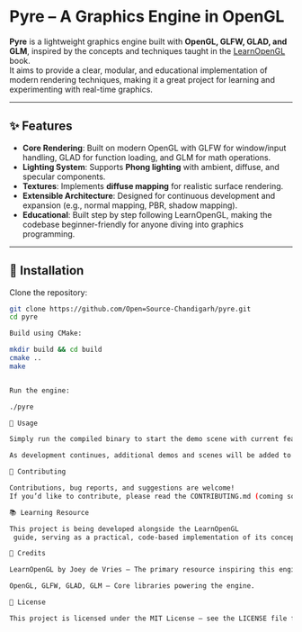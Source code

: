 # Pyre – A Graphics Engine in OpenGL  

**Pyre** is a lightweight graphics engine built with **OpenGL, GLFW, GLAD, and GLM**, inspired by the concepts and techniques taught in the [LearnOpenGL](https://learnopengl.com/) book.  
It aims to provide a clear, modular, and educational implementation of modern rendering techniques, making it a great project for learning and experimenting with real-time graphics.  

---

## ✨ Features  

- **Core Rendering**: Built on modern OpenGL with GLFW for window/input handling, GLAD for function loading, and GLM for math operations.  
- **Lighting System**: Supports **Phong lighting** with ambient, diffuse, and specular components.  
- **Textures**: Implements **diffuse mapping** for realistic surface rendering.  
- **Extensible Architecture**: Designed for continuous development and expansion (e.g., normal mapping, PBR, shadow mapping).  
- **Educational**: Built step by step following LearnOpenGL, making the codebase beginner-friendly for anyone diving into graphics programming.  

---

## 🔧 Installation  

Clone the repository:  

```bash
git clone https://github.com/Open=Source-Chandigarh/pyre.git
cd pyre

Build using CMake:

mkdir build && cd build
cmake ..
make


Run the engine:

./pyre

🚀 Usage

Simply run the compiled binary to start the demo scene with current features (Phong lighting + diffuse textures).

As development continues, additional demos and scenes will be added to showcase new rendering techniques.

🤝 Contributing

Contributions, bug reports, and suggestions are welcome!
If you’d like to contribute, please read the CONTRIBUTING.md (coming soon).

📚 Learning Resource

This project is being developed alongside the LearnOpenGL
 guide, serving as a practical, code-based implementation of its concepts.

🙌 Credits

LearnOpenGL by Joey de Vries – The primary resource inspiring this engine.

OpenGL, GLFW, GLAD, GLM – Core libraries powering the engine.

📄 License

This project is licensed under the MIT License – see the LICENSE file for details.
